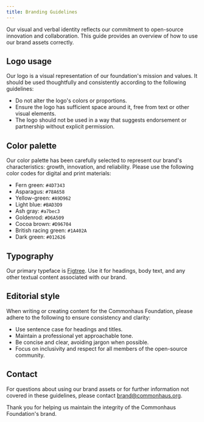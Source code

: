 ```yaml
---
title: Branding Guidelines
---
```

Our visual and verbal identity reflects our commitment to open-source innovation and collaboration.
This guide provides an overview of how to use our brand assets correctly.

## Logo usage

Our logo is a visual representation of our foundation's mission and values.
It should be used thoughtfully and consistently according to the following guidelines:

- Do not alter the logo's colors or proportions.
- Ensure the logo has sufficient space around it, free from text or other visual elements.
- The logo should not be used in a way that suggests endorsement or partnership without explicit permission.

## Color palette

Our color palette has been carefully selected to represent our brand's characteristics: growth, innovation, and reliability.
Please use the following color codes for digital and print materials:

- Fern green: `#4D7343`
- Asparagus: `#78A658`
- Yellow-green: `#A9D962`
- Light blue: `#BAD3D9`
- Ash gray: `#a7bec3`
- Goldenrod: `#D6A509`
- Cocoa brown: `#D96704`
- British racing green: `#1A402A`
- Dark green: `#012626`

## Typography

Our primary typeface is [Figtree](https://fonts.google.com/specimen/Figtree). Use it for headings, body text, and any other textual content associated with our brand.

## Editorial style

When writing or creating content for the Commonhaus Foundation, please adhere to the following to ensure consistency and clarity:

- Use sentence case for headings and titles.
- Maintain a professional yet approachable tone.
- Be concise and clear, avoiding jargon when possible.
- Focus on inclusivity and respect for all members of the open-source community.

## Contact

For questions about using our brand assets or for further information not covered in these guidelines,
please contact [brand@commonhaus.org](mailto:brand@commonhaus.org).

Thank you for helping us maintain the integrity of the Commonhaus Foundation's brand.
